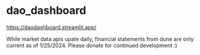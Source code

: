 # dao_dashboard

https://daodashboard.streamlit.app/

While market data apis upate daily, financial statements from dune are only current as of 1/25/2024.  Please donate for continued development :)
